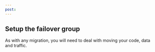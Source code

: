 ```yaml
---
post: 
---
```


## Setup the failover group

As with any migration, you will need to deal with moving your code, data and traffic. 

